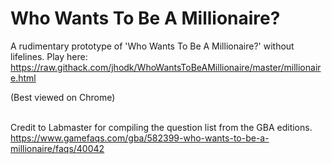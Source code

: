 # Who Wants To Be A Millionaire?
A rudimentary prototype of 'Who Wants To Be A Millionaire?' without lifelines.
Play here: https://raw.githack.com/jhodk/WhoWantsToBeAMillionaire/master/millionaire.html

(Best viewed on Chrome)

<br>Credit to Labmaster for compiling the question list from the GBA editions.
<br>https://www.gamefaqs.com/gba/582399-who-wants-to-be-a-millionaire/faqs/40042

